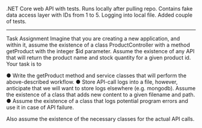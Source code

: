.NET Core web API with tests. Runs locally after pulling repo.
Contains fake data access layer with IDs from 1 to 5.
Logging into local file.
Added couple of tests.

----------------------------------------------------------------------

Task Assignment
Imagine that you are creating a new application, and within it, assume the existence of a class ProductController with a method getProduct with the integer $id parameter.
Assume the existence of any API that will return the product name and stock quantity for a given product id. Your task is to

●	Write the getProduct method and service classes that will perform the above-described workflow.
●	Store API-call logs into a file, however, anticipate that we will want to store logs elsewhere (e.g. mongodb). Assume the existence of a class that adds new content to a given filename and path.
●	Assume the existence of a class that logs potential program errors and use it in case of API failure.

Also assume the existence of the necessary classes for the actual API calls.

